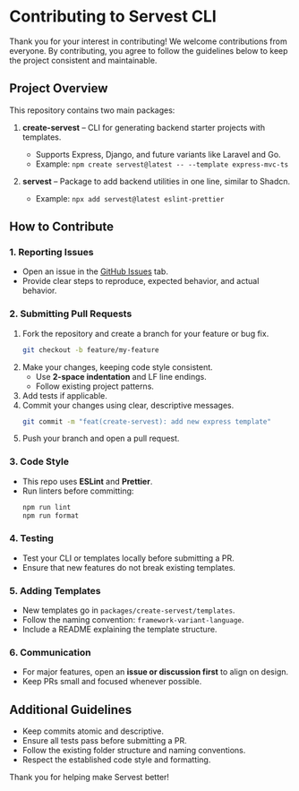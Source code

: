 # Contributing to Servest CLI

Thank you for your interest in contributing! We welcome contributions from everyone. By contributing, you agree to follow the guidelines below to keep the project consistent and maintainable.

## Project Overview

This repository contains two main packages:

1. **create-servest** – CLI for generating backend starter projects with templates.
   - Supports Express, Django, and future variants like Laravel and Go.
   - Example: `npm create servest@latest -- --template express-mvc-ts`

2. **servest** – Package to add backend utilities in one line, similar to Shadcn.
   - Example: `npx add servest@latest eslint-prettier`

## How to Contribute

### 1. Reporting Issues

- Open an issue in the [GitHub Issues](https://github.com/dev-rashedin/servest) tab.
- Provide clear steps to reproduce, expected behavior, and actual behavior.

### 2. Submitting Pull Requests

1. Fork the repository and create a branch for your feature or bug fix.
   ```bash
   git checkout -b feature/my-feature
   ```
2. Make your changes, keeping code style consistent.
   - Use **2-space indentation** and LF line endings.
   - Follow existing project patterns.
3. Add tests if applicable.
4. Commit your changes using clear, descriptive messages.
   ```bash
   git commit -m "feat(create-servest): add new express template"
   ```
5. Push your branch and open a pull request.

### 3. Code Style

- This repo uses **ESLint** and **Prettier**.
- Run linters before committing:
  ```bash
  npm run lint
  npm run format
  ```

### 4. Testing

- Test your CLI or templates locally before submitting a PR.
- Ensure that new features do not break existing templates.

### 5. Adding Templates

- New templates go in `packages/create-servest/templates`.
- Follow the naming convention: `framework-variant-language`.
- Include a README explaining the template structure.

### 6. Communication

- For major features, open an **issue or discussion first** to align on design.
- Keep PRs small and focused whenever possible.

## Additional Guidelines

- Keep commits atomic and descriptive.
- Ensure all tests pass before submitting a PR.
- Follow the existing folder structure and naming conventions.
- Respect the established code style and formatting.

Thank you for helping make Servest better!
